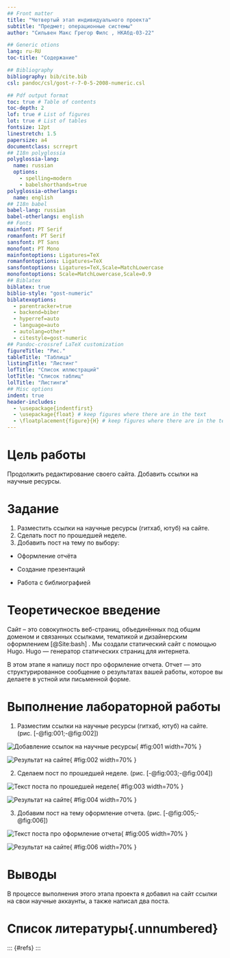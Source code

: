 ```yaml
---
## Front matter
title: "Четвертый этап индивидуального проекта"
subtitle: "Предмет; операционные системы"
author: "Сильвен Макс Грегор Филс , НКАбд-03-22"

## Generic otions
lang: ru-RU
toc-title: "Содержание"

## Bibliography
bibliography: bib/cite.bib
csl: pandoc/csl/gost-r-7-0-5-2008-numeric.csl

## Pdf output format
toc: true # Table of contents
toc-depth: 2
lof: true # List of figures
lot: true # List of tables
fontsize: 12pt
linestretch: 1.5
papersize: a4
documentclass: scrreprt
## I18n polyglossia
polyglossia-lang:
  name: russian
  options:
	- spelling=modern
	- babelshorthands=true
polyglossia-otherlangs:
  name: english
## I18n babel
babel-lang: russian
babel-otherlangs: english
## Fonts
mainfont: PT Serif
romanfont: PT Serif
sansfont: PT Sans
monofont: PT Mono
mainfontoptions: Ligatures=TeX
romanfontoptions: Ligatures=TeX
sansfontoptions: Ligatures=TeX,Scale=MatchLowercase
monofontoptions: Scale=MatchLowercase,Scale=0.9
## Biblatex
biblatex: true
biblio-style: "gost-numeric"
biblatexoptions:
  - parentracker=true
  - backend=biber
  - hyperref=auto
  - language=auto
  - autolang=other*
  - citestyle=gost-numeric
## Pandoc-crossref LaTeX customization
figureTitle: "Рис."
tableTitle: "Таблица"
listingTitle: "Листинг"
lofTitle: "Список иллюстраций"
lotTitle: "Список таблиц"
lolTitle: "Листинги"
## Misc options
indent: true
header-includes:
  - \usepackage{indentfirst}
  - \usepackage{float} # keep figures where there are in the text
  - \floatplacement{figure}{H} # keep figures where there are in the text
---
```


# Цель работы

Продолжить редактирование своего сайта. Добавить ссылки на научные ресурсы.

# Задание

1. Разместить ссылки на научные ресурсы (гитхаб, ютуб) на сайте.
2. Сделать пост по прошедшей неделе.
3. Добавить пост на тему по выбору:

- Оформление отчёта

- Создание презентаций

- Работа с библиографией

# Теоретическое введение

Сайт – это совокупность веб-страниц, объединённых под общим доменом и связанных ссылками, тематикой и дизайнерским оформлением [@Site:bash] . Мы создали статический сайт с помощью Hugo.
Hugo — генератор статических страниц для интернета.

В этом этапе я напишу пост про оформление отчета. Отчет — это структурированное сообщение о результатах вашей работы, которое вы делаете в устной или письменной форме.

# Выполнение лабораторной работы

1. Разместим ссылки на научные ресурсы (гитхаб, ютуб) на сайте.  (рис. [-@fig:001;-@fig:002])

![Добавление ссылок на научные ресурсы](image/1.png){ #fig:001 width=70% }

![Результат на сайте](image/2.png){ #fig:002 width=70% }

2. Сделаем пост по прошедшей неделе. (рис. [-@fig:003;-@fig:004])

![Текст поста по прошедшей неделе](image/3.png){ #fig:003 width=70% }

![Результат на сайте](image/4.png){ #fig:004 width=70% }

3. Добавим пост на тему оформление отчета. (рис. [-@fig:005;-@fig:006])

![Текст поста про оформление отчета](image/5.png){ #fig:005 width=70% }

![Результат на сайте](image/6.png){ #fig:006 width=70% }

# Выводы

В процессе выполнения этого этапа проекта я добавил на сайт ссылки на свои научные аккаунты, а также написал два поста.

# Список литературы{.unnumbered}

::: {#refs}
:::

